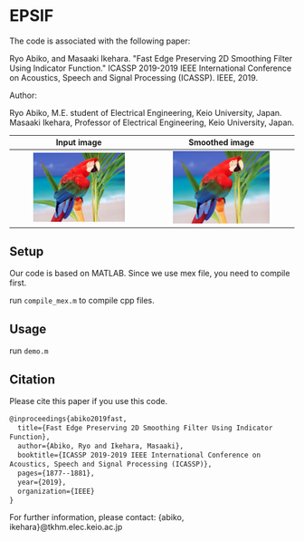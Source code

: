 # EPSIF
The code is associated with the following paper:

Ryo Abiko, and Masaaki Ikehara. "Fast Edge Preserving 2D Smoothing Filter Using Indicator Function." ICASSP 2019-2019 IEEE International Conference on Acoustics, Speech and Signal Processing (ICASSP). IEEE, 2019.

Author: 

Ryo Abiko, M.E. student of Electrical Engineering, Keio University, Japan.
Masaaki Ikehara, Professor of Electrical Engineering, Keio University, Japan.


|Input image|Smoothed image|
|:--:|:--:|
|<img src="bird.png" width=70%>|<img src="smoothed_image.png" width=70%>|


## Setup
Our code is based on MATLAB.
Since we use mex file, you need to compile first.

run `compile_mex.m` to compile cpp files.

## Usage
run `demo.m`

## Citation
Please cite this paper if you use this code. 

```
@inproceedings{abiko2019fast,
  title={Fast Edge Preserving 2D Smoothing Filter Using Indicator Function},
  author={Abiko, Ryo and Ikehara, Masaaki},
  booktitle={ICASSP 2019-2019 IEEE International Conference on Acoustics, Speech and Signal Processing (ICASSP)},
  pages={1877--1881},
  year={2019},
  organization={IEEE}
}
```


For further information, please contact: {abiko, ikehara}@tkhm.elec.keio.ac.jp


